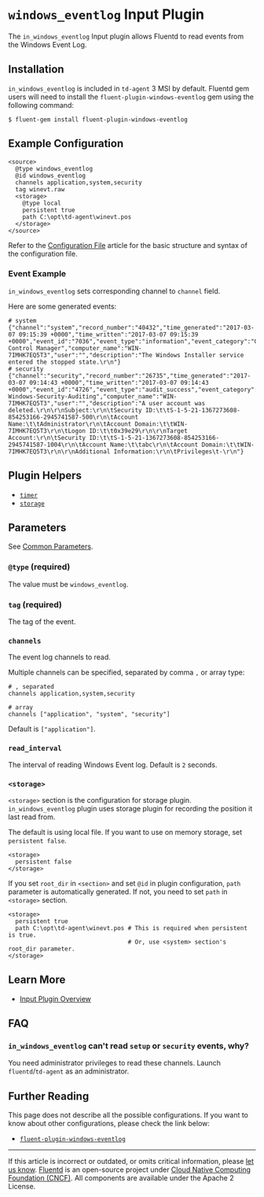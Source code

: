 # `windows_eventlog` Input Plugin

The `in_windows_eventlog` Input plugin allows Fluentd to read events
from the Windows Event Log.


## Installation

`in_windows_eventlog` is included in `td-agent` 3 MSI by default. Fluentd
gem users will need to install the `fluent-plugin-windows-eventlog` gem
using the following command:

```
$ fluent-gem install fluent-plugin-windows-eventlog
```


## Example Configuration

```
<source>
  @type windows_eventlog
  @id windows_eventlog
  channels application,system,security
  tag winevt.raw
  <storage>
    @type local
    persistent true
    path C:\opt\td-agent\winevt.pos
  </storage>
</source>
```

Refer to the [Configuration File](/configuration/config-file.md) article for the
basic structure and syntax of the configuration file.


### Event Example

`in_windows_eventlog` sets corresponding channel to `channel` field.

Here are some generated events:

```
# system
{"channel":"system","record_number":"40432","time_generated":"2017-03-07 09:15:39 +0000","time_written":"2017-03-07 09:15:39 +0000","event_id":"7036","event_type":"information","event_category":"0","source_name":"Service Control Manager","computer_name":"WIN-7IMHK7EQ5T3","user":"","description":"The Windows Installer service entered the stopped state.\r\n"}
# security
{"channel":"security","record_number":"26735","time_generated":"2017-03-07 09:14:43 +0000","time_written":"2017-03-07 09:14:43 +0000","event_id":"4726","event_type":"audit_success","event_category":"13824","source_name":"Microsoft-Windows-Security-Auditing","computer_name":"WIN-7IMHK7EQ5T3","user":"","description":"A user account was deleted.\r\n\r\nSubject:\r\n\tSecurity ID:\t\tS-1-5-21-1367273608-854253166-2945741587-500\r\n\tAccount Name:\t\tAdministrator\r\n\tAccount Domain:\t\tWIN-7IMHK7EQ5T3\r\n\tLogon ID:\t\t0x39e29\r\n\r\nTarget Account:\r\n\tSecurity ID:\t\tS-1-5-21-1367273608-854253166-2945741587-1004\r\n\tAccount Name:\t\tabc\r\n\tAccount Domain:\t\tWIN-7IMHK7EQ5T3\r\n\r\nAdditional Information:\r\n\tPrivileges\t-\r\n"}
```


## Plugin Helpers

-   [`timer`](/developer/api-plugin-helper-timer.md)
-   [`storage`](/developer/api-plugin-helper-storage.md)


## Parameters

See [Common Parameters](/configuration/plugin-common-parameters.md).


### `@type` (required)

The value must be `windows_eventlog`.


### `tag` (required)

The tag of the event.


### `channels`

The event log channels to read.

Multiple channels can be specified, separated by comma `,` or array type:

```
# , separated
channels application,system,security

# array
channels ["application", "system", "security"]
```

Default is `["application"]`.


### `read_interval`

The interval of reading Windows Event log. Default is `2` seconds.


### `<storage>`

`<storage>` section is the configuration for storage plugin.
`in_windows_eventlog` plugin uses storage plugin for recording the
position it last read from.

The default is using local file. If you want to use on memory storage,
set `persistent false`.

```
<storage>
  persistent false
</storage>
```

If you set `root_dir` in `<section>` and set `@id` in plugin
configuration, `path` parameter is automatically generated. If not, you
need to set `path` in `<storage>` section.

```
<storage>
  persistent true
  path C:\opt\td-agent\winevt.pos # This is required when persistent is true.
                                  # Or, use <system> section's root_dir parameter.      
</storage>
```


## Learn More

-   [Input Plugin Overview](/plugins/input/README.md)


## FAQ


### `in_windows_eventlog` can't read `setup` or `security` events, why?

You need administrator privileges to read these channels. Launch
`fluentd`/`td-agent` as an administrator.


## Further Reading

This page does not describe all the possible configurations. If you want
to know about other configurations, please check the link below:

-   [`fluent-plugin-windows-eventlog`](https://github.com/fluent/fluent-plugin-windows-eventlog)


------------------------------------------------------------------------

If this article is incorrect or outdated, or omits critical information, please
[let us know](https://github.com/fluent/fluentd-docs-gitbook/issues?state=open).
[Fluentd](http://www.fluentd.org/) is an open-source project under [Cloud Native
Computing Foundation (CNCF)](https://cncf.io/). All components are available
under the Apache 2 License.
